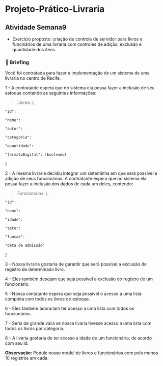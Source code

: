 # Projeto-Prático-Livraria
## Atividade Semana9  

- Exercício proposto: criação de controle de servidor para livros e funcinários de uma livraria com controles de adição, exclusão e quantidade dos itens.  

### :memo: Briefing 

Você foi contratada para fazer a implementação de um sistema de uma livraria no centro de Recife. 

1 - A contratante espera que no sistema ela possa fazer a inclusão de seu estoque contendo as seguintes informações: 

> Livros: {

    "id":
    
    "nome":
    
    "autor":
    
    "categoria":
    
    "quantidade": 
    
    "formatoDigital": (booleano)
    
}

2 - A mesma livraria decidiu integrar um sisteminha em que será possível a adição de seus funcionários. A contratante espera que no sistema ela possa fazer a inclusão dos dados de cada um deles, contendo:

> Funcionarios: {

    "id":
    
    "nome": 
    
    "idade":
    
    "setor:
    
    "funcao":
    
    "data da admissão" 
    
}

3 - Nossa livraria gostaria de garantir que será possível a exclusão do registro de determinado livro.

4 - Eles também desejam que seja possível a exclusão do registro de um funcionário. 

5 - Nossa contatante espera que seja possível o acesso a uma lista completa com todos os livros do estoque.

6 - Eles também adorariam ter acesso a uma lista com todos os funcionários.

7 - Seria de grande valia se nossa livaria tivesse acesso a uma lista com todos os livros por categoria. 

8 - A livaria gostaria de ter acesso a idade de um funcionário, de acordo com seu id. 

**Observação:** Popule nosso model de livros e funcionários com pelo menos 10 registros em cada.
